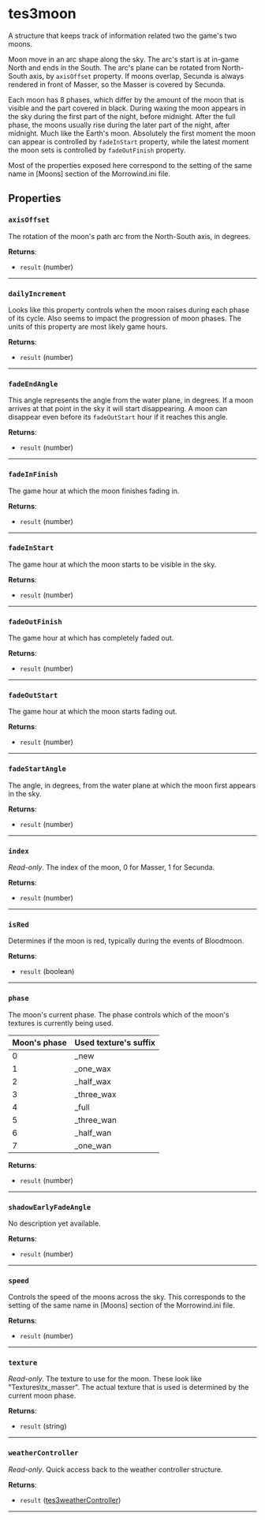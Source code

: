 # tes3moon
<div class="search_terms" style="display: none">tes3moon, moon</div>

<!---
	This file is autogenerated. Do not edit this file manually. Your changes will be ignored.
	More information: https://github.com/MWSE/MWSE/tree/master/docs
-->

A structure that keeps track of information related two the game's two moons.

Moon move in an arc shape along the sky. The arc's start is at in-game North and ends in the South. The arc's plane can be rotated from North-South axis, by `axisOffset` property. If moons overlap, Secunda is always rendered in front of Masser, so the Masser is covered by Secunda.

Each moon has 8 phases, which differ by the amount of the moon that is visible and the part covered in black. During waxing the moon appears in the sky during the first part of the night, before midnight. After the full phase, the moons usually rise during the later part of the night, after midnight. Much like the Earth's moon. Absolutely the first moment the moon can appear is controlled by `fadeInStart` property, while the latest moment the moon sets is controlled by `fadeOutFinish` property.

Most of the properties exposed here correspond to the setting of the same name in [Moons] section of the Morrowind.ini file.

## Properties

### `axisOffset`
<div class="search_terms" style="display: none">axisoffset</div>

The rotation of the moon's path arc from the North-South axis, in degrees.

**Returns**:

* `result` (number)

***

### `dailyIncrement`
<div class="search_terms" style="display: none">dailyincrement</div>

Looks like this property controls when the moon raises during each phase of its cycle. Also seems to impact the progression of moon phases. The units of this property are most likely game hours.

**Returns**:

* `result` (number)

***

### `fadeEndAngle`
<div class="search_terms" style="display: none">fadeendangle</div>

This angle represents the angle from the water plane, in degrees. If a moon arrives at that point in the sky it will start disappearing. A moon can disappear even before its `fadeOutStart` hour if it reaches this angle.

**Returns**:

* `result` (number)

***

### `fadeInFinish`
<div class="search_terms" style="display: none">fadeinfinish</div>

The game hour at which the moon finishes fading in.

**Returns**:

* `result` (number)

***

### `fadeInStart`
<div class="search_terms" style="display: none">fadeinstart</div>

The game hour at which the moon starts to be visible in the sky.

**Returns**:

* `result` (number)

***

### `fadeOutFinish`
<div class="search_terms" style="display: none">fadeoutfinish</div>

The game hour at which has completely faded out.

**Returns**:

* `result` (number)

***

### `fadeOutStart`
<div class="search_terms" style="display: none">fadeoutstart</div>

The game hour at which the moon starts fading out.

**Returns**:

* `result` (number)

***

### `fadeStartAngle`
<div class="search_terms" style="display: none">fadestartangle</div>

The angle, in degrees, from the water plane at which the moon first appears in the sky.

**Returns**:

* `result` (number)

***

### `index`
<div class="search_terms" style="display: none">index</div>

*Read-only*. The index of the moon, 0 for Masser, 1 for Secunda.

**Returns**:

* `result` (number)

***

### `isRed`
<div class="search_terms" style="display: none">isred, red</div>

Determines if the moon is red, typically during the events of Bloodmoon.

**Returns**:

* `result` (boolean)

***

### `phase`
<div class="search_terms" style="display: none">phase</div>

The moon's current phase. The phase controls which of the moon's textures is currently being used.

Moon's phase | Used texture's suffix
------------ | ---------------------
0            | _new
1            | _one_wax
2            | _half_wax
3            | _three_wax
4            | _full
5            | _three_wan
6            | _half_wan
7            | _one_wan


	

**Returns**:

* `result` (number)

***

### `shadowEarlyFadeAngle`
<div class="search_terms" style="display: none">shadowearlyfadeangle</div>

No description yet available.

**Returns**:

* `result` (number)

***

### `speed`
<div class="search_terms" style="display: none">speed</div>

Controls the speed of the moons across the sky. This corresponds to the setting of the same name in [Moons] section of the Morrowind.ini file.

**Returns**:

* `result` (number)

***

### `texture`
<div class="search_terms" style="display: none">texture</div>

*Read-only*. The texture to use for the moon. These look like "Textures\tx_masser". The actual texture that is used is determined by the current moon phase.

**Returns**:

* `result` (string)

***

### `weatherController`
<div class="search_terms" style="display: none">weathercontroller</div>

*Read-only*. Quick access back to the weather controller structure.

**Returns**:

* `result` ([tes3weatherController](../../types/tes3weatherController))

***

